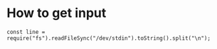 # How to get input

```
const line = require("fs").readFileSync("/dev/stdin").toString().split("\n");
```
